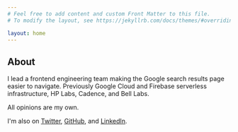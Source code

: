 ```yaml
---
# Feel free to add content and custom Front Matter to this file.
# To modify the layout, see https://jekyllrb.com/docs/themes/#overriding-theme-defaults

layout: home
---
```


<style>
    {% include home.css %}
</style>

## About

I lead a frontend engineering team making the Google search results page easier to
navigate. Previously Google Cloud and Firebase serverless infrastructure, HP Labs, Cadence, and Bell Labs.

All opinions are my own.

I'm also on [Twitter][1], [GitHub][2], and [LinkedIn][3].

[1]: https://twitter.com/eob
[2]: http://github.com/eobrain
[3]: https://www.linkedin.com/in/eobrain/
